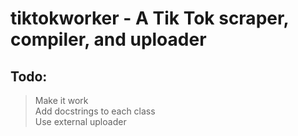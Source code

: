 # tiktokworker - A Tik Tok scraper, compiler, and uploader  

## Todo:  

> Make it work  
> Add docstrings to each class  
> Use external uploader  
